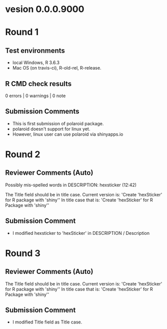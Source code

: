 # vesion 0.0.0.9000

# Round 1

## Test environments
* local Windows, R 3.6.3
* Mac OS (on travis-ci), R-old-rel, R-release.

## R CMD check results

0 errors | 0 warnings | 0 note

## Submission Comments

- This is first submission of polaroid package.
- polaroid doesn't support for linux yet.
- However, linux user can use polaroid via shinyapps.io

# Round 2

## Reviewer Comments (Auto)

Possibly mis-spelled words in DESCRIPTION:
    hexsticker (12:42)

  The Title field should be in title case. Current version is:
  'Create 'hexSticker' for R package with 'shiny''
  In title case that is:
  'Create 'hexSticker' for R Package with 'shiny''

## Submission Comment

- I modified hexsticker to 'hexSticker' in DESCRIPTION / Description

# Round 3

## Reviewer Comments (Auto)

 The Title field should be in title case. Current version is:
  'Create 'hexSticker' for R package with 'shiny''
  In title case that is:
  'Create 'hexSticker' for R Package with 'shiny''

## Submission Comment

- I modified Title field as Title case.
  
